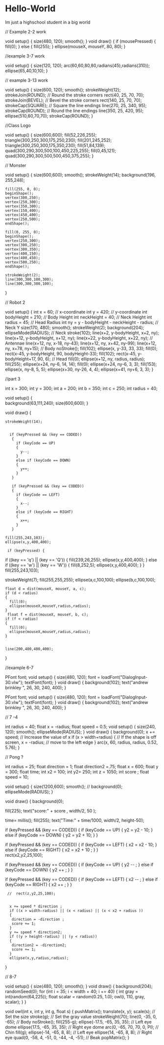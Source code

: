 # Hello-World

Im just a highschool student in a big world 

// Example 2-2 work

void setup() {
 size(480, 120);
 smooth();
}
void draw() {
 if (mousePressed) {
 fill(0);
 } else {
 fill(255);
 }
 ellipse(mouseX, mouseY, 80, 80);
}

//example 3-7 work 

void setup() 
{
 size(120, 120);
 arc(60,60,80,80,radians(45),radians(310));
 ellipse(65,40,10,10);
}

// example 3-13 work 

void setup() 
{
size(600, 120);
smooth();
strokeWeight(12);
strokeJoin(ROUND); // Round the stroke corners
rect(40, 25, 70, 70);
strokeJoin(BEVEL); // Bevel the stroke corners
rect(140, 25, 70, 70);
strokeCap(SQUARE); // Square the line endings
line(270, 25, 340, 95);
strokeCap(ROUND); // Round the line endings
line(350, 25, 420, 95);
ellipse(510,60,70,70);
strokeCap(ROUND);
}

//Class Logo

void setup() 
{
size(600,600);
fill(52,226,255);
triangle(300,250,300,175,250,230);
fill(201,245,252);
triangle(300,250,300,175,350,230);
fill(51,84,139);
quad(300,290,300,500,100,450,225,255);
fill(0,45,121);
quad(300,290,300,500,500,450,375,255);
}

// Monster 

void setup() 
{
  size(600,600);
  smooth();
  strokeWeight(14);
  background(196, 255,248); 
    
    fill(255, 0, 0);
    beginShape();
    vertex(300,250);
    vertex(250,300);
    vertex(350,300);
    vertex(150,400);
    vertex(450,400);
    vertex(250,500);
    endShape();

    fill(0, 255, 0); 
    beginShape();
    vertex(250,300);
    vertex(300,250);
    vertex(300,350);
    vertex(400,150);
    vertex(400,450);
    vertex(500,250);
    endShape();
    
    strokeWeight(2);
    line(300,300,100,300);
    line(300,300,300,100);
}

// Robot 2 

void setup() 
{
int x = 60; // x-coordinate
int y = 420; // y-coordinate
int bodyHeight = 210; // Body Height
int neckHeight = 40; // Neck Height
int radius = 45; // Head Radius
int ny = y - bodyHeight - neckHeight - radius; // Neck Y
size(170, 480);
smooth();
strokeWeight(2);
background(204);
ellipseMode(RADIUS);
// Neck
stroke(102);
line(x+2, y-bodyHeight, x+2, ny);
line(x+12, y-bodyHeight, x+12, ny);
line(x+22, y-bodyHeight, x+22, ny);
// Antennae
line(x+12, ny, x-18, ny-43);
line(x+12, ny, x+42, ny-99);
line(x+12, ny, x+78, ny+15);
// Body
noStroke();
fill(102);
ellipse(x, y-33, 33, 33);
fill(0);
rect(x-45, y-bodyHeight, 90, bodyHeight-33);
fill(102);
rect(x-45, y-bodyHeight+17, 90, 6);
// Head
fill(0);
ellipse(x+12, ny, radius, radius);
fill(255);
ellipse(x+24, ny-6, 14, 14);
fill(0);
ellipse(x+24, ny-6, 3, 3);
fill(153);
ellipse(x, ny-8, 5, 5);
ellipse(x+30, ny-26, 4, 4);
ellipse(x+41, ny+6, 3, 3);
}



//part 3

int x = 300;
int y = 300;
int a = 200;
int b = 350;
int c = 250;
int radius = 40;


   void setup()
    {  
    background(63,111,240);
    size(600,600);
    }
  
  void draw()
  {
    
    strokeWeight(14);
       
    
      if (keyPressed && (key == CODED)) 
       { 
         if (keyCode == UP) 
         { 
           y--;
         } 
         else if (keyCode == DOWN) 
         {
           y++;
         }
       }    
       
       if (keyPressed && (key == CODED)) 
       { 
         if (keyCode == LEFT) 
         { 
           x--;
         } 
         else if (keyCode == RIGHT) 
         {
           x++;
         }
       }    

    fill(255,243,103);
    ellipse(x,y,400,400);
    
     if (keyPressed) {
 if ((key == 'q') || (key == 'Q')) {
 fill(239,26,255);
 ellipse(x,y,400,400);
 }
 else if ((key == 'w') || (key == 'W')) {
 fill(8,252,5);
 ellipse(x,y,400,400);
 }
 }
    fill(255,243,103);
   
   strokeWeight(7);
    fill(255,255,255);
    ellipse(a,c,100,100);
    ellipse(b,c,100,100);
    
    float d = dist(mouseX, mouseY, a, c);
    if (d < radius) 
    {
      fill(0);
      ellipse(mouseX,mouseY,radius,radius);
    }
     float f = dist(mouseX, mouseY, b, c);
    if (f < radius) 
    {
      fill(0);
      ellipse(mouseX,mouseY,radius,radius);
    }
   

    line(200,400,400,400);
  }

//example 6-7

PFont font;
void setup() {
 size(480, 120);
 font = loadFont("DialogInput-30.vlw");
 textFont(font);
}
void draw() {
 background(102);
 text("andrew brinkley ", 26, 30, 240, 400);
}

PFont font;
void setup() {
 size(480, 120);
 font = loadFont("DialogInput-30.vlw");
 textFont(font);
}
void draw() {
 background(102);
 text("andrew brinkley ", 26, 30, 240, 400);
}

// 7 -4 

int radius = 40;
float x = -radius;
float speed = 0.5;
void setup() {
 size(240, 120);
 smooth();
 ellipseMode(RADIUS);
}
void draw() {
 background(0);
 x += speed; // Increase the value of x
 if (x > width+radius) { // If the shape is off screen,
 x = -radius; // move to the left edge
 }
 arc(x, 60, radius, radius, 0.52, 5.76);
}


// Pong ?

int radius = 25;
float direction = 1;
float direction2 =.75;
float x = 600;
float y = 300;
float time;
int x2 = 100;
int y2= 250;
int z = 1050;
int score ;
float speed = 10;


void setup() {
  size(1200,600);
  smooth();
 // background(0);
  ellipseMode(RADIUS);
}

void draw() 
{
  background(0);
   
   fill(225);
   text("score:" + score , width/2, 50 );
   
   time= millis();
   fill(255);
   text("Time:" + time/1000, width/2, height-50);
   
   if (keyPressed && (key == CODED)) 
   { 
     if (keyCode == UP) 
     { 
     y2 = y2 - 10;
     } 
     else if (keyCode == DOWN) 
     {
     y2 = y2 + 10;
     }
   }    

   if (keyPressed && (key == CODED)) 
   { 
      if (keyCode == LEFT) 
      { 
      x2 = x2 - 10;
      } 
      else if (keyCode == RIGHT) 
      {
      x2 = x2 + 10 ;
      }
   }    
      rect(x2,y2,25,100);
  
   if (keyPressed && (key == CODED)) 
   { 
      if (keyCode == UP) 
      { 
      y2 -- ;
      } 
      else if (keyCode == DOWN) 
      {
      y2 ++ ;
      }
   }    

   if (keyPressed && (key == CODED)) 
   { 
      if (keyCode == LEFT) 
      { 
      x2 -- ;
      } 
      else if (keyCode == RIGHT) 
      {
      x2 ++ ;
      }
   }    
   
      
     //  rect(z,y2,25,100);
  
  
      x += speed * direction ;
      if ((x > width-radius) || (x < radius) || (x < x2 + radius ))
      {
       direction = -direction ;
       score += 1;
      }
      y += speed * direction2;
      if ((y > height-radius) || (y < radius))
      {
       direction2 = -direction2;
       score += 1;
      }
      ellipse(x,y,radius,radius);
}


// 8-7

void setup() {
 size(480, 120);
 smooth();
}
void draw() {
 background(204);
 randomSeed(0);
 for (int i = 35; i < width + 40; i += 40) {
 int gray = int(random(64,225));
 float scalar = random(0.25, 1.0);
 owl(i, 110, gray, scalar);
 }
}
  
void owl(int x, int y, int g, float s) {
 pushMatrix();
 translate(x, y);
 scale(s); // Set the size
 stroke(g); // Set the gray value
 strokeWeight(70);
 line(0, -35, 0, -65); // Body
 noStroke();
 fill(255-g);
 ellipse(-17.5, -65, 35, 35); // Left eye dome
 ellipse(17.5, -65, 35, 35); // Right eye dome
 arc(0, -65, 70, 70, 0, PI); // Chin
 fill(g);
 ellipse(-14, -65, 8, 8); // Left eye
 ellipse(14, -65, 8, 8); // Right eye
 quad(0, -58, 4, -51, 0, -44, -4, -51); // Beak
 popMatrix();
} 
